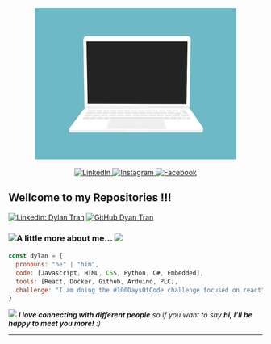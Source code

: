 <p align="center">
  <img src="./code.gif" height="300">
</p> 

<p align="center">
  <a href="https://www.linkedin.com/in/tran-dylan" target="_blank">
    <img src="https://img.shields.io/badge/linkedin-%230077B5.svg?&style=for-the-badge&logo=linkedin&logoColor=white&color=071A2C" alt="LinkedIn"/>
  </a>
  <a href="https://instagram.com/nguyeen.nguyeen" target="_blank">
    <img src="https://img.shields.io/badge/instagram-%23E4405F.svg?&style=for-the-badge&logo=instagram&logoColor=white&color=071A2C" alt="Instagram"/>
  </a>
  <a href="https://www.facebook.com/kid.bab.boy" target="_blank">
    <img src="https://img.shields.io/badge/facebook-%231877F2.svg?&style=for-the-badge&logo=facebook&logoColor=white&color=071A2C" alt="Facebook"/>
  </a>
</p>

## Wellcome to my Repositories !!!

[![Linkedin: Dylan Tran](https://img.shields.io/badge/DylanTran-blue?style=flat-square&logo=Linkedin&logoColor=white&link=https://www.linkedin.com/in/tran-dylan/)](https://www.linkedin.com/in/tran-dylan/)
[![GitHub Dyan Tran](https://img.shields.io/github/followers/DylanTran?label=follow&style=social)](https://github.com/dylan1607)

### <img src="https://media.giphy.com/media/17b875GGvV9m9sLmNc/giphy.gif" width="50">A little more about me... <img src="https://media.giphy.com/media/WUlplcMpOCEmTGBtBW/giphy.gif" width="50">
  
```javascript
const dylan = {
  pronouns: "he" | "him",
  code: [Javascript, HTML, CSS, Python, C#, Embedded],
  tools: [React, Docker, Github, Arduino, PLC],
  challenge: "I am doing the #100DaysOfCode challenge focused on react"
}
```
<img src="https://media.giphy.com/media/LnQjpWaON8nhr21vNW/giphy.gif" width="60"> <em><b>I love connecting with different people</b> so if you want to say <b>hi, I'll be happy to meet you more!</b> :)</em>

---
